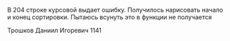 В 204 строке курсовой выдает ошибку. Получилось нарисовать начало и конец сортировки. Пытаюсь всунуть это в функции не получается

Трошков Даниил Игоревич 1141
